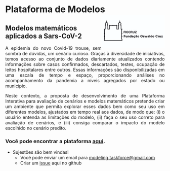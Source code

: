 
# Plataforma de Modelos <img src="www/logo_fiocruz.png" align="right" width="200" />

## Modelos matemáticos aplicados a Sars-CoV-2

<div style="text-align: justify">

A epidemia do novo Covid-19 trouxe, sem sombra de dúvidas, um cenário
curioso. Graças à diversidade de iniciativas, temos acesso ao conjunto
de dados diariamente atualizados contendo informações sobre casos
confirmados, descartados, testes, ocupação de leitos hospitalares entre
outros. Essas informações são disponibilizadas em uma escala de tempo e
espaço, proporcionando análises no acompanhamento da pandemia a níveis
agregados por estado ou município.

</div>

<div style="text-align: justify">

Neste contexto, a proposta de desenvolvimento de uma Plataforma
Interativa para avaliação de cenários e modelos matemáticos pretende
criar um ambiente que permita explorar esses dados bem como seu uso em
diferentes modelos, ajustados em tempo real aos dados, de modo que: (i)
o usuário entenda as limitações do modelo, (ii) faça o seu uso correto
para avaliação de cenários, e (iii) consiga comparar o impacto do modelo
escolhido no cenário predito.

</div>

### Você pode encontrar a plataforma [aqui](http://modelacovid19.rondonia.fiocruz.br/shiny/covidApp/).

  - Sujestões são bem vindas\!
      - Você pode enviar um email para <modeling.taskforce@gmail.com>  
      - Criar um
        [issue](https://github.com/ModelingTaskForce/covidApp/issues)
        aqui no github
